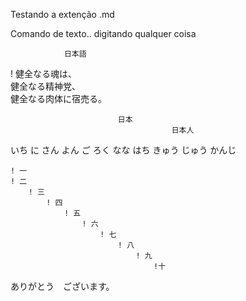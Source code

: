 Testando a extenção .md 

Comando de texto.. digitando qualquer coisa<br>


                日本語
! 健全なる魂は、<br>健全なる精神党、<br>健全なる肉体に宿売る。<br>

                            日本
                                        日本人

いち
に
さん
よん
ご
ろく
なな
はち
きゅう
じゅう
                かんじ <br>

    ! 一
    ! 二
        ! 三 
            ! 四
                ! 五
                    ! 六
                        ! 七
                            ! 八
                                ! 九
                                    !十
ありがとう　ございます。